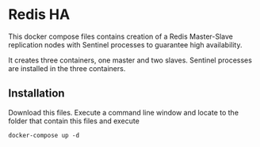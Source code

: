 # Redis HA

This docker compose files contains creation of a Redis Master-Slave replication nodes with Sentinel processes to guarantee high availability.

It creates three containers, one master and two slaves. Sentinel processes are installed in the three containers.

## Installation

Download this files. Execute a command line window and locate to the folder that contain this files and execute

`docker-compose up -d`
